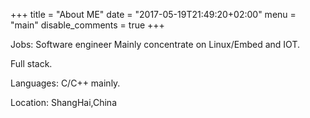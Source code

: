 +++
title = "About ME"
date = "2017-05-19T21:49:20+02:00"
menu = "main"
disable_comments = true
+++

Jobs: Software engineer 
Mainly concentrate on Linux/Embed and IOT.

Full stack.

Languages: C/C++ mainly.

Location: ShangHai,China




